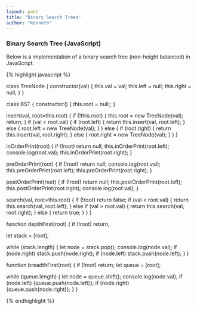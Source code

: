 ```yaml
---
layout: post
title: "Binary Search Trees"
author: "Kenneth"
---
```


### Binary Search Tree (JavaScript)

Below is a implementation of a binary search tree (non-height balanced) in JavaScript.

{% highlight javascript %}

class TreeNode {
  constructor(val) {
    this.val = val;
    this.left = null;
    this.right = null;
  }
}

class BST {
  constructor() {
    this.root = null;;
  }

  insert(val, root=this.root) {
    if (!this.root) {
      this.root = new TreeNode(val);
      return;
    }
    if (val < root.val) {
      if (root.left) {
        return this.insert(val, root.left);
      } else {
        root.left = new TreeNode(val);
      }
    } else {
      if (root.right) {
        return this.insert(val, root.right);
      } else {
        root.right = new TreeNode(val);
      }
    }
  }

  inOrderPrint(root) {
    if (!root) return null;
    this.inOrderPrint(root.left);
    console.log(root.val);
    this.inOrderPrint(root.right);
  }

  preOrderPrint(root) {
    if (!root) return null;
    console.log(root.val);
    this.preOrderPrint(root.left);
    this.preOrderPrint(root.right);
  }

  postOrderPrint(root) {
    if (!root) return null;
    this.postOrderPrint(root.left);
    this.postOrderPrint(root.right);
    console.log(root.val);
  }

  search(val, root=this.root) {
    if (!root) return false;
    if (val < root.val) {
      return this.search(val, root.left);
    } else if (val > root.val) {
      return this.search(val, root.right);
    } else {
      return true;
    }
  }
}

function depthFirst(root) {
  if (!root) return;

  let stack = [root];

  while (stack.length) {
    let node = stack.pop();
    console.log(node.val);
    if (node.right) stack.push(node.right);
    if (node.left) stack.push(node.left);
  }
}

function breadthFirst(root) {
  if (!root) return;
  let queue = [root];

  while (queue.length) {
    let node = queue.shift();
    console.log(node.val);
    if (node.left) {queue.push(node.left)};
    if (node.right) {queue.push(node.right)};
  }
}

{% endhighlight %}
